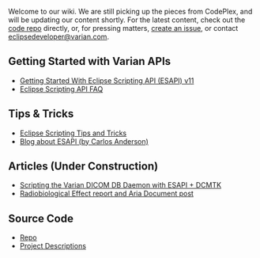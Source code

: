 Welcome to our wiki. We are still picking up the pieces from CodePlex, and will be updating our content shortly. For the latest content, check out the [code repo](https://github.com/VarianAPIs/samples) directly, or, for pressing matters, [create an issue](https://github.com/VarianAPIs/samples/issues/new), or contact [eclipsedeveloper@varian.com](mailto:eclipsedeveloper@varian.com).

## Getting Started with Varian APIs
* [Getting Started With Eclipse Scripting API (ESAPI) v11](Getting-Started-With-Eclipse-Scripting-API-(ESAPI)-v11)
* [Eclipse Scripting API FAQ](Eclipse-Scripting-API-FAQ)

## Tips & Tricks
* [Eclipse Scripting Tips and Tricks](Eclipse-Scripting-Tips-and-Tricks)
* [Blog about ESAPI (by Carlos Anderson)](http://www.carlosjanderson.com)

## Articles (Under Construction)
* [Scripting the Varian DICOM DB Daemon with ESAPI + DCMTK](Scripting-the-Varian-DICOM-DB-Daemon-with-ESAPI-+-DCMTK)
* [Radiobiological Effect report and Aria Document post](Radiobiological-Effect-report-and-Aria-Document-post)

## Source Code
* [Repo](https://github.com/VarianAPIs/samples)
* [Project Descriptions](Project-Descriptions)